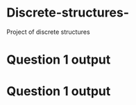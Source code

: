 # Discrete-structures-
Project of discrete structures 
<h1>  Question 1 output </h1>

<h1>  Question 1 output </h1>
